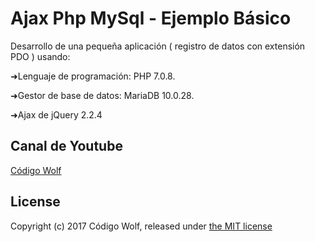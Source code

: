 # Ajax Php MySql - Ejemplo Básico

Desarrollo de una pequeña aplicación ( registro de datos con extensión PDO ) usando:

➜Lenguaje de programación: PHP 7.0.8.

➜Gestor de base de datos: MariaDB 10.0.28.

➜Ajax de jQuery 2.2.4

## Canal de Youtube

[Código Wolf](https://www.youtube.com/user/ProgramandoBrothers)

## License

Copyright (c) 2017 Código Wolf, released under [the MIT license](https://github.com/CodigoWolf/Ajax-Php-MySql/blob/master/LICENSE)
